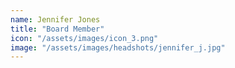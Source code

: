 ```yaml
---
name: Jennifer Jones
title: "Board Member"
icon: "/assets/images/icon_3.png"
image: "/assets/images/headshots/jennifer_j.jpg"
---
```

